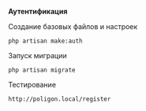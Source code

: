 **Аутентификация**

Создание базовых файлов и настроек

    php artisan make:auth
    
Запуск миграции

    php artisan migrate
    
Тестирование

    http://poligon.local/register
